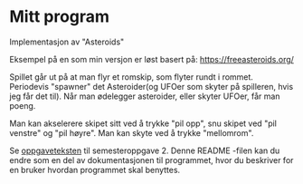 # Mitt program

Implementasjon av "Asteroids"

Eksempel på en som min versjon er løst basert på: https://freeasteroids.org/


Spillet går ut på at man flyr et romskip, som flyter rundt i rommet. Periodevis "spawner" det Asteroider(og UFOer som skyter på spilleren, hvis jeg får det til).
Når man ødelegger asteroider, eller skyter UFOer, får man poeng.

Man kan akselerere skipet sitt ved å trykke "pil opp", snu skipet ved "pil venstre" og "pil høyre".
Man kan skyte ved å trykke "mellomrom".


Se [oppgaveteksten](./OPPGAVETEKST.md) til semesteroppgave 2. Denne README -filen kan du endre som en del av dokumentasjonen til programmet, hvor du beskriver for en bruker hvordan programmet skal benyttes.
